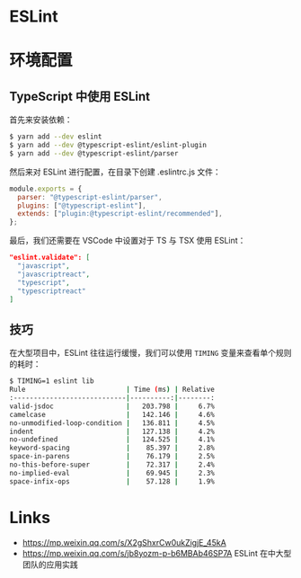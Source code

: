 # ESLint

# 环境配置

## TypeScript 中使用 ESLint

首先来安装依赖：

```sh
$ yarn add --dev eslint
$ yarn add --dev @typescript-eslint/eslint-plugin
$ yarn add --dev @typescript-eslint/parser
```

然后来对 ESLint 进行配置，在目录下创建 .eslintrc.js 文件：

```js
module.exports = {
  parser: "@typescript-eslint/parser",
  plugins: ["@typescript-eslint"],
  extends: ["plugin:@typescript-eslint/recommended"],
};
```

最后，我们还需要在 VSCode 中设置对于 TS 与 TSX 使用 ESLint：

```json
"eslint.validate": [
  "javascript",
  "javascriptreact",
  "typescript",
  "typescriptreact"
]
```

## 技巧

在大型项目中，ESLint 往往运行缓慢，我们可以使用 `TIMING` 变量来查看单个规则的耗时：

```sh
$ TIMING=1 eslint lib
Rule                         | Time (ms) | Relative
:----------------------------|----------:|--------:
valid-jsdoc                  |   203.798 |     6.7%
camelcase                    |   142.146 |     4.6%
no-unmodified-loop-condition |   136.811 |     4.5%
indent                       |   127.138 |     4.2%
no-undefined                 |   124.525 |     4.1%
keyword-spacing              |    85.397 |     2.8%
space-in-parens              |    76.179 |     2.5%
no-this-before-super         |    72.317 |     2.4%
no-implied-eval              |    69.945 |     2.3%
space-infix-ops              |    57.128 |     1.9%
```

# Links

- https://mp.weixin.qq.com/s/X2gShxrCw0ukZigjE_45kA
- https://mp.weixin.qq.com/s/jb8yozm-p-b6MBAb46SP7A ESLint 在中大型团队的应用实践
